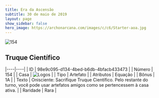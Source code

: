 ```yaml
---
title: Era da Ascensão
subtitle: 30 de maio de 2019
layout: page
show_sidebar: false
hero_image: https://archonarcana.com/images/c/c6/Starter-aoa.jpg
---
```


![154](https://cdn.keyforgegame.com/media/card_front/pt/435_154_V4PVCX8W5623_pt.png)

## Truque Científico

|----|----|
| ID | 98e9c095-d134-4bed-b6db-4bfacb433473 |
| Número | 154 |
| Casa | ![Logos](https://archonarcana.com/images/thumb/c/ce/Logos.png/22px-Logos.png "Logos") |
| Tipo | Artefato |
| Atributos | Equação |
| Bônus | 1A |
| Texto | Onisciente: Sacrifique Truque Científico. Pelo restante do turno,  você pode usar artefatos amigos como se pertencessem à casa ativa. |
| Raridade | Rara |
